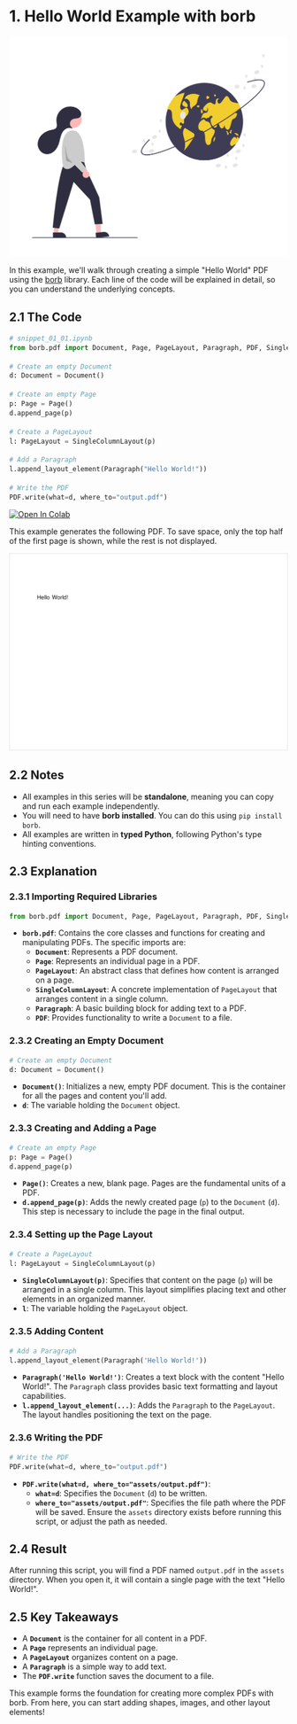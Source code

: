 # 1. Hello World Example with borb

![enter image description here](img/undraw_around_the_world.png)

In this example, we'll walk through creating a simple "Hello World" PDF using the [borb](https://github.com/jorisschellekens/borb) library. Each line of the code will be explained in detail, so you can understand the underlying concepts.

## 2.1 The Code

```python
# snippet_01_01.ipynb
from borb.pdf import Document, Page, PageLayout, Paragraph, PDF, SingleColumnLayout

# Create an empty Document
d: Document = Document()

# Create an empty Page
p: Page = Page()
d.append_page(p)

# Create a PageLayout
l: PageLayout = SingleColumnLayout(p)

# Add a Paragraph
l.append_layout_element(Paragraph("Hello World!"))

# Write the PDF
PDF.write(what=d, where_to="output.pdf")

```

<a href="https://colab.research.google.com/github/jorisschellekens/borb-examples/blob/master/01/ipynb/snippet_01_01.ipynb" target="_parent"><img src="https://colab.research.google.com/assets/colab-badge.svg" alt="Open In Colab"/></a>

This example generates the following PDF. To save space, only the top half of the first page is shown, while the rest is not displayed.

![enter image description here](img/snippet_01_01.png)

## 2.2 Notes

- All examples in this series will be **standalone**, meaning you can copy and run each example independently.
- You will need to have **borb installed**. You can do this using `pip install borb`.
- All examples are written in **typed Python**, following Python's type hinting conventions.

<div style="page-break-before: always;"></div>

## 2.3 Explanation

### **2.3.1 Importing Required Libraries**
```python
from borb.pdf import Document, Page, PageLayout, Paragraph, PDF, SingleColumnLayout
```

- **`borb.pdf`**: Contains the core classes and functions for creating and manipulating PDFs. The specific imports are:
  - **`Document`**: Represents a PDF document.
  - **`Page`**: Represents an individual page in a PDF.
  - **`PageLayout`**: An abstract class that defines how content is arranged on a page.
  - **`SingleColumnLayout`**: A concrete implementation of `PageLayout` that arranges content in a single column.
  - **`Paragraph`**: A basic building block for adding text to a PDF.
  - **`PDF`**: Provides functionality to write a `Document` to a file.

### **2.3.2 Creating an Empty Document**
```python
# Create an empty Document
d: Document = Document()
```

- **`Document()`**: Initializes a new, empty PDF document. This is the container for all the pages and content you'll add.
- **`d`**: The variable holding the `Document` object.

### **2.3.3 Creating and Adding a Page**
```python
# Create an empty Page
p: Page = Page()
d.append_page(p)
```

- **`Page()`**: Creates a new, blank page. Pages are the fundamental units of a PDF.
- **`d.append_page(p)`**: Adds the newly created page (`p`) to the `Document` (`d`). This step is necessary to include the page in the final output.

### **2.3.4 Setting up the Page Layout**
```python
# Create a PageLayout
l: PageLayout = SingleColumnLayout(p)
```

- **`SingleColumnLayout(p)`**: Specifies that content on the page (`p`) will be arranged in a single column. This layout simplifies placing text and other elements in an organized manner.
- **`l`**: The variable holding the `PageLayout` object.

### **2.3.5 Adding Content**
```python
# Add a Paragraph
l.append_layout_element(Paragraph('Hello World!'))
```

- **`Paragraph('Hello World!')`**: Creates a text block with the content "Hello World!". The `Paragraph` class provides basic text formatting and layout capabilities.
- **`l.append_layout_element(...)`**: Adds the `Paragraph` to the `PageLayout`. The layout handles positioning the text on the page.

### **2.3.6 Writing the PDF**
```python
# Write the PDF
PDF.write(what=d, where_to="output.pdf")
```

- **`PDF.write(what=d, where_to="assets/output.pdf")`**:
  - **`what=d`**: Specifies the `Document` (`d`) to be written.
  - **`where_to="assets/output.pdf"`**: Specifies the file path where the PDF will be saved. Ensure the `assets` directory exists before running this script, or adjust the path as needed.

## 2.4 Result
After running this script, you will find a PDF named `output.pdf` in the `assets` directory. When you open it, it will contain a single page with the text "Hello World!".

## 2.5 Key Takeaways

- A **`Document`** is the container for all content in a PDF.
- A **`Page`** represents an individual page.
- A **`PageLayout`** organizes content on a page.
- A **`Paragraph`** is a simple way to add text.
- The **`PDF.write`** function saves the document to a file.

This example forms the foundation for creating more complex PDFs with borb. From here, you can start adding shapes, images, and other layout elements!

<div style="page-break-before: always;"></div>
